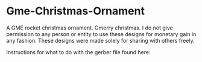 # Gme-Christmas-Ornament
A GME rocket christmas ornament. Gmerry christmas.
I do not give permission to any person or entity to use these designs for monetary gain in any fashion. These designs were made solely for sharing with others freely. 

Instructions for what to do with the gerber file found here: 
